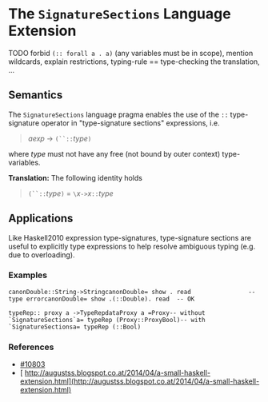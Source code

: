 # The `SignatureSections` Language Extension

TODO forbid `(:: forall a . a)` (any variables must be in scope), mention wildcards, explain restrictions, typing-rule == type-checking the translation, ...

## Semantics


The `SignatureSections` language pragma enables the use of the `::` type-signature operator in "type-signature sections" expressions, i.e.

> *aexp* → `(``::`*type*`)`


where *type* must not have any free (not bound by outer context) type-variables.

**Translation:** The following identity holds

> `(``::`*type*`)` = `\`*x*`->`*x*`::`*type*

## Applications


Like Haskell2010 expression type-signatures, type-signature sections are useful to explicitly type expressions to help resolve ambiguous typing (e.g. due to overloading).

### Examples

```
canonDouble::String->StringcanonDouble= show . read                -- type errorcanonDouble= show .(::Double). read  -- OK
```

```
typeRep:: proxy a ->TypeRepdataProxy a =Proxy-- without `SignatureSections`a= typeRep (Proxy::ProxyBool)-- with `SignatureSectionsa= typeRep (::Bool)
```

### References

- [\#10803](https://gitlab.haskell.org//ghc/ghc/issues/10803)
- [ http://augustss.blogspot.co.at/2014/04/a-small-haskell-extension.html](http://augustss.blogspot.co.at/2014/04/a-small-haskell-extension.html)